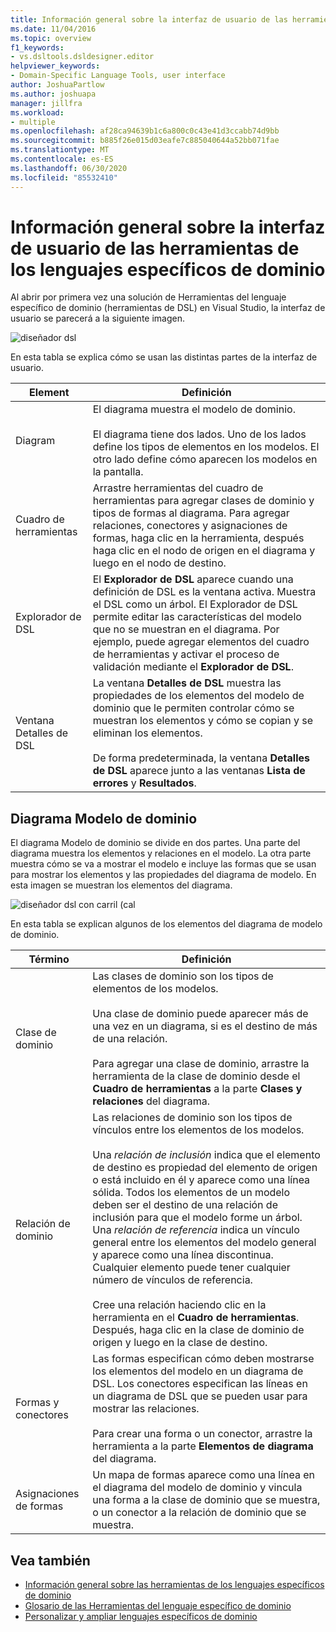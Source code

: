 ```yaml
---
title: Información general sobre la interfaz de usuario de las herramientas de los lenguajes específicos de dominio
ms.date: 11/04/2016
ms.topic: overview
f1_keywords:
- vs.dsltools.dsldesigner.editor
helpviewer_keywords:
- Domain-Specific Language Tools, user interface
author: JoshuaPartlow
ms.author: joshuapa
manager: jillfra
ms.workload:
- multiple
ms.openlocfilehash: af28ca94639b1c6a800c0c43e41d3ccabb74d9bb
ms.sourcegitcommit: b885f26e015d03eafe7c885040644a52bb071fae
ms.translationtype: MT
ms.contentlocale: es-ES
ms.lasthandoff: 06/30/2020
ms.locfileid: "85532410"
---
```

# <a name="overview-of-the-domain-specific-language-tools-user-interface"></a>Información general sobre la interfaz de usuario de las herramientas de los lenguajes específicos de dominio
Al abrir por primera vez una solución de Herramientas del lenguaje específico de dominio (herramientas de DSL) en Visual Studio, la interfaz de usuario se parecerá a la siguiente imagen.

 ![diseñador dsl](../modeling/media/dsl_designer.png)

 En esta tabla se explica cómo se usan las distintas partes de la interfaz de usuario.

|**Element**|**Definición**|
|-|-|
|Diagram|El diagrama muestra el modelo de dominio.<br /><br /> El diagrama tiene dos lados. Uno de los lados define los tipos de elementos en los modelos. El otro lado define cómo aparecen los modelos en la pantalla.|
|Cuadro de herramientas|Arrastre herramientas del cuadro de herramientas para agregar clases de dominio y tipos de formas al diagrama. Para agregar relaciones, conectores y asignaciones de formas, haga clic en la herramienta, después haga clic en el nodo de origen en el diagrama y luego en el nodo de destino.|
|Explorador de DSL|El **Explorador de DSL** aparece cuando una definición de DSL es la ventana activa. Muestra el DSL como un árbol. El Explorador de DSL permite editar las características del modelo que no se muestran en el diagrama. Por ejemplo, puede agregar elementos del cuadro de herramientas y activar el proceso de validación mediante el **Explorador de DSL**.|
|Ventana Detalles de DSL|La ventana **Detalles de DSL** muestra las propiedades de los elementos del modelo de dominio que le permiten controlar cómo se muestran los elementos y cómo se copian y se eliminan los elementos.<br /><br /> De forma predeterminada, la ventana **Detalles de DSL** aparece junto a las ventanas **Lista de errores** y **Resultados**.|

## <a name="the-domain-model-diagram"></a>Diagrama Modelo de dominio
 El diagrama Modelo de dominio se divide en dos partes. Una parte del diagrama muestra los elementos y relaciones en el modelo. La otra parte muestra cómo se va a mostrar el modelo e incluye las formas que se usan para mostrar los elementos y las propiedades del diagrama de modelo. En esta imagen se muestran los elementos del diagrama.

 ![diseñador dsl con carril (cal](../modeling/media/dsl_desinger.png)

 En esta tabla se explican algunos de los elementos del diagrama de modelo de dominio.

|**Término**|**Definición**|
|-|-|
|Clase de dominio|Las clases de dominio son los tipos de elementos de los modelos.<br /><br /> Una clase de dominio puede aparecer más de una vez en un diagrama, si es el destino de más de una relación.<br /><br /> Para agregar una clase de dominio, arrastre la herramienta de la clase de dominio desde el **Cuadro de herramientas** a la parte **Clases y relaciones** del diagrama.|
|Relación de dominio|Las relaciones de dominio son los tipos de vínculos entre los elementos de los modelos.<br /><br /> Una *relación de inclusión* indica que el elemento de destino es propiedad del elemento de origen o está incluido en él y aparece como una línea sólida. Todos los elementos de un modelo deben ser el destino de una relación de inclusión para que el modelo forme un árbol. Una *relación de referencia* indica un vínculo general entre los elementos del modelo general y aparece como una línea discontinua. Cualquier elemento puede tener cualquier número de vínculos de referencia.<br /><br /> Cree una relación haciendo clic en la herramienta en el **Cuadro de herramientas**. Después, haga clic en la clase de dominio de origen y luego en la clase de destino.|
|Formas y conectores|Las formas especifican cómo deben mostrarse los elementos del modelo en un diagrama de DSL. Los conectores especifican las líneas en un diagrama de DSL que se pueden usar para mostrar las relaciones.<br /><br /> Para crear una forma o un conector, arrastre la herramienta a la parte **Elementos de diagrama** del diagrama.|
|Asignaciones de formas|Un mapa de formas aparece como una línea en el diagrama del modelo de dominio y vincula una forma a la clase de dominio que se muestra, o un conector a la relación de dominio que se muestra.|

## <a name="see-also"></a>Vea también

- [Información general sobre las herramientas de los lenguajes específicos de dominio](../modeling/overview-of-domain-specific-language-tools.md)
- [Glosario de las Herramientas del lenguaje específico de dominio](https://msdn.microsoft.com/ca5e84cb-a315-465c-be24-76aa3df276aa)
- [Personalizar y ampliar lenguajes específicos de dominio](../modeling/customizing-and-extending-a-domain-specific-language.md)
